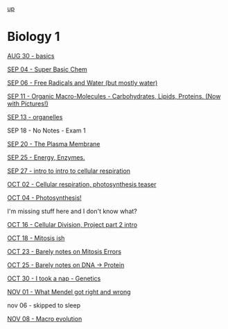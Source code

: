 [up](../../index.md)

# Biology 1

[AUG 30 - basics](./notes/AUG30.md)

[SEP 04 - Super Basic Chem](./notes/SEP04.md)

[SEP 06 - Free Radicals and Water (but mostly water)](./notes/SEP06.md)

[SEP 11 - Organic Macro-Molecules - Carbohydrates, Lipids, Proteins. (Now with Pictures!)](./notes/SEP11.md)

[SEP 13 - organelles](./notes/SEP13.md)

SEP 18 - No Notes - Exam 1

[SEP 20 - The Plasma Membrane](./notes/SEP20.md)

[SEP 25 - Energy, Enzymes.](./notes/SEP25.md)

[SEP 27 - intro to intro to cellular respiration](./notes/SEP27.md)

[OCT 02 - Cellular respiration, photosynthesis teaser](./notes/OCT02.md)

[OCT 04 - Photosynthesis!](./notes/OCT04.md)

I'm missing stuff here and I don't know what?

[OCT 16 - Cellular Division, Project part 2 intro](./notes/OCT16.md)

[OCT 18 - Mitosis ish](./notes/OCT18.md)

[OCT 23 - Barely notes on Mitosis Errors](./notes/OCT23.md)

[OCT 25 - Barely notes on DNA -> Protein](./notes/OCT25.md)

[OCT 30 - I took a nap - Genetics](./notes/OCT30.md)

[NOV 01 - What Mendel got right and wrong](./notes/NOV01.md)

nov 06 - skipped to sleep

[NOV 08 - Macro evolution](./notes/NOV08.md)

